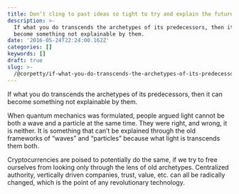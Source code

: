 ```yaml
---
title: Don’t cling to past ideas so tight to try and explain the future
description: >-
  If what you do transcends the archetypes of its predecessors, then it can
  become something not explainable by them.
date: '2016-05-24T22:24:00.162Z'
categories: []
keywords: []
draft: true
slug: >-
  /@corpetty/if-what-you-do-transcends-the-archetypes-of-its-predecessors-then-yes-you-can-f86298b658a1
---
```


If what you do transcends the archetypes of its predecessors, then it can become something not explainable by them.

When quantum mechanics was formulated, people argued light cannot be both a wave and a particle at the same time. They were right, and wrong, it is neither. It is something that can’t be explained through the old frameworks of “waves” and “particles” because what light is transcends them both.

Cryptocurrencies are poised to potentially do the same, if we try to free ourselves from looking only through the lens of old archetypes. Centralized authority, vertically driven companies, trust, value, etc. can all be radically changed, which is the point of any revolutionary technology.